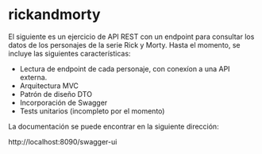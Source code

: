 # rickandmorty

El siguiente es un ejercicio de API REST con un endpoint para consultar los datos de los personajes de la serie Rick y Morty. Hasta el momento, se incluye las siguientes características:

* Lectura de endpoint de cada personaje, con conexíon a una API externa.
* Arquitectura MVC
* Patrón de diseño DTO
* Incorporación de Swagger
* Tests unitarios (incompleto por el momento)

La documentación se puede encontrar en la siguiente dirección:

http://localhost:8090/swagger-ui
